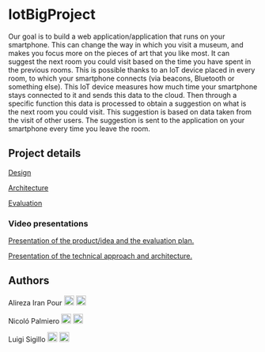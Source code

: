 # IotBigProject

Our goal is to build a web application/application that runs on your smartphone. This can change the way in which you visit a museum, and makes you focus more on the pieces of art that you like most. It can suggest the next room you could visit based on the time you have spent in the previous rooms. This is possible thanks to an IoT device placed in every room, to which your smartphone connects (via beacons, Bluetooth or something else). This IoT device measures how much time your smartphone stays connected to it and sends this data to the cloud. Then through a specific function this data is processed to obtain a suggestion on what is the next room you could visit. This suggestion is based on data taken from the visit of other users. The suggestion is sent to the application on your smartphone every time you leave the room.

## Project details

[Design](https://github.com/LuigiSigillo/IotBigProject/blob/master/first_presentation/Design/Design.md)

[Architecture](https://github.com/LuigiSigillo/IotBigProject/blob/master/first_presentation/Architecture/Architecture.md)

[Evaluation](https://github.com/LuigiSigillo/IotBigProject/blob/master/first_presentation/Evaluation/Evaluation.md)

### Video presentations

[Presentation of the product/idea and the evaluation plan.](youtube.com)

[Presentation of the technical approach and architecture.](https://youtu.be/zsFjDa_UTu4)

## Authors

Alireza Iran Pour [<img src="https://cdn4.iconfinder.com/data/icons/social-messaging-ui-color-shapes-2-free/128/social-linkedin-circle-512.png" width="20" height="20">](https://www.linkedin.com/in/alirezairanpour/) [<img src="https://upload.wikimedia.org/wikipedia/commons/9/91/Octicons-mark-github.svg" width="20" height="20">](https://github.com/alireza-maker)

Nicoló Palmiero [<img src="https://cdn4.iconfinder.com/data/icons/social-messaging-ui-color-shapes-2-free/128/social-linkedin-circle-512.png" width="20" height="20">](https://www.linkedin.com/in/nicol%C3%B3-palmiero-a9a5101a3/) [<img src="https://upload.wikimedia.org/wikipedia/commons/9/91/Octicons-mark-github.svg" width="20" height="20">](https://github.com/nictuss)

Luigi Sigillo [<img src="https://cdn4.iconfinder.com/data/icons/social-messaging-ui-color-shapes-2-free/128/social-linkedin-circle-512.png" width="20" height="20">](https://www.linkedin.com/in/luigi-sigillo-6a2492158/)
[<img src="https://upload.wikimedia.org/wikipedia/commons/9/91/Octicons-mark-github.svg" width="20" height="20">](https://github.com/LuigiSigillo/)
